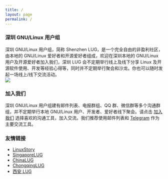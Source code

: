 ```yaml
---
title: /
layout: page
permalink: /
---
```


### 深圳 GNU/Linux 用户组
深圳 GNU/Linux 用户组，简称 Shenzhen LUG，是一个完全自由的非盈利社区，由本地的  GNU/Linux 爱好者和开源爱好者组成，欢迎在深圳本地的 GNU/Linux 用户及开源爱好者加入我们，深圳 LUG 会不定期举行线上及线下分享 Linux 及开源软件使用、开发等经验心得等，同时并不定期举行聚会和沙龙。你也可以随时发起一场线上/线下交流活动。 
<br>
![](./assets/shenzhen-lug-600.jpg)

### 加入我们
深圳 GNU/Linux 用户组建有邮件列表、电报群组、QQ 群、微信群等多个沟通群组，并不定期举行本地 GNU/Linux 用户、开发者、爱好者线下聚会。请点击 [加入我们](./join) 选择喜欢的沟通工具，加入交流。我们推荐使用邮件列表和 [Telegram](https://t.me/shenzhenlug) 作为主要交流工具。

### 友情链接
- [LinuxStory](https://linuxstory.org)
- [SingaporeLUG](https://singaporelug.org)
- [ChinaLUG](https://lug.org.cn)
- [ChongqingLUG](https://chongqinglug.org)
 - [西安 LUG](https://xalug.org)
